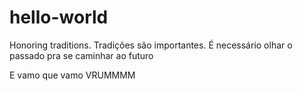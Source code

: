 # hello-world
Honoring traditions. Tradições são importantes. É necessário olhar o passado pra se caminhar ao futuro

E vamo que vamo VRUMMMM
